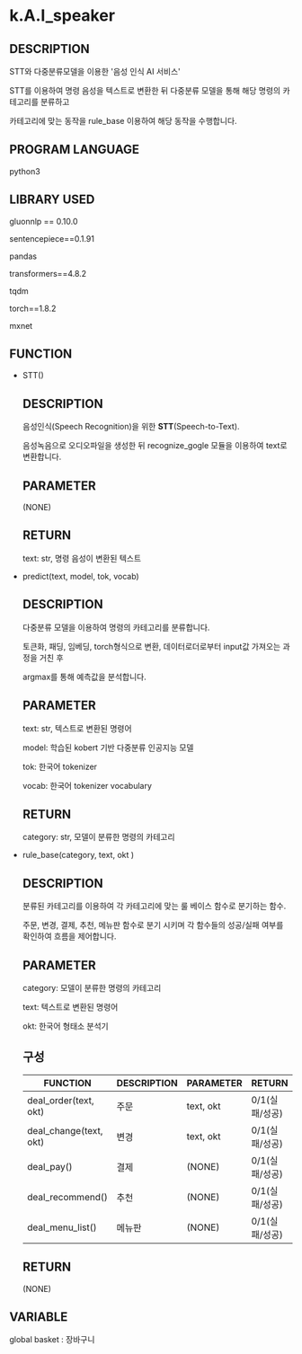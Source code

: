 # k.A.I_speaker

## DESCRIPTION

STT와 다중분류모델을 이용한 '음성 인식 AI 서비스'

STT를 이용하여 명령 음성을 텍스트로 변환한 뒤 다중분류 모델을 통해 해당 명령의 카테고리를 분류하고

카테고리에 맞는 동작을 rule_base 이용하여 해당 동작을 수행합니다.

## PROGRAM LANGUAGE

python3

## LIBRARY USED

gluonnlp == 0.10.0

sentencepiece==0.1.91

pandas

transformers==4.8.2

tqdm

torch==1.8.2

mxnet

## FUNCTION

- STT()
    
    ## DESCRIPTION
    
    음성인식(Speech Recognition)을 위한 **STT**(Speech-to-Text).
    
    음성녹음으로 오디오파일을 생성한 뒤 recognize_gogle 모듈을 이용하여  text로 변환합니다.
    
    ## PARAMETER
    
    (NONE)
    
    ## RETURN
    
    text: str, 명령 음성이 변환된 텍스트
    
- predict(text, model, tok, vocab)
    
    ## DESCRIPTION
    
    다중분류 모델을 이용하여 명령의 카테고리를 분류합니다.
    
    토큰화, 패딩, 임베딩, torch형식으로 변환, 데이터로더로부터 input값 가져오는 과정을 거친 후
    
    argmax를 통해 예측값을 분석합니다.
    
    ## PARAMETER
    
    text: str, 텍스트로 변환된 명령어 
    
    model: 학습된 kobert 기반 다중분류 인공지능 모델
    
    tok: 한국어 tokenizer
    
    vocab: 한국어 tokenizer vocabulary
    
    ## RETURN
    
    category: str, 모델이 분류한 명령의 카테고리 
    
- rule_base(category, text, okt )
    
    ## DESCRIPTION
    
    분류된 카테고리를 이용하여 각 카테고리에 맞는 룰 베이스 함수로 분기하는 함수.
    
    주문, 변경, 결제, 추천, 메뉴판 함수로 분기 시키며 각 함수들의 성공/실패 여부를 확인하여 흐름을 제어합니다.
    
    ## PARAMETER
    
    category: 모델이 분류한 명령의 카테고리 
    
    text: 텍스트로 변환된 명령어 
    
    okt: 한국어 형태소 분석기
    
    ## 구성
    
    | FUNCTION | DESCRIPTION | PARAMETER | RETURN |
    | --- | --- | --- | --- |
    | deal_order(text, okt) | 주문 | text, okt | 0/1(실패/성공) |
    | deal_change(text, okt) | 변경 | text, okt | 0/1(실패/성공) |
    | deal_pay() | 결제 | (NONE) | 0/1(실패/성공) |
    | deal_recommend() | 추천 | (NONE) | 0/1(실패/성공) |
    | deal_menu_list() | 메뉴판 | (NONE) | 0/1(실패/성공) |
    
    ## RETURN
    
    (NONE)
    

## VARIABLE

global basket : 장바구니

